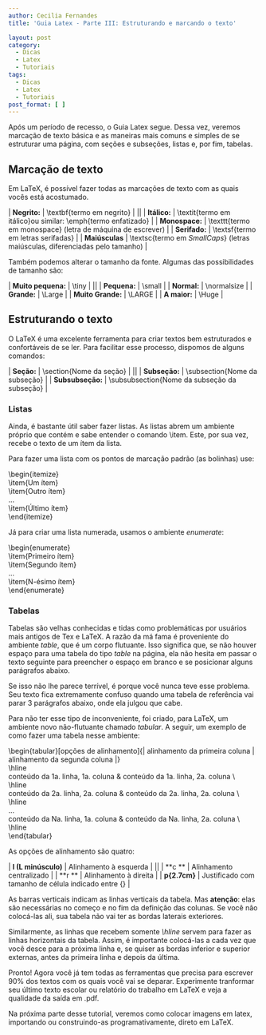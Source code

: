 ```yaml
---
author: Cecilia Fernandes
title: 'Guia Latex - Parte III: Estruturando e marcando o texto'

layout: post
category:
  - Dicas
  - Latex
  - Tutoriais
tags:
  - Dicas
  - Latex
  - Tutoriais
post_format: [ ]
---
```

Após um período de recesso, o Guia Latex segue. Dessa vez, veremos marcação de texto básica e as maneiras mais comuns e simples de se estruturar uma página, com seções e subseções, listas e, por fim, tabelas.

## Marcação de texto

Em LaTeX, é possível fazer todas as marcações de texto com as quais vocês está acostumado.

| **Negrito:**   | \textbf{termo em negrito}                                                     |
||
| **Itálico:**   | \textit{termo em itálico}ou similar: \emph{termo enfatizado}                  |
| **Monospace:** | \texttt{termo em monospace} (letra de máquina de escrever)                    |
| **Serifado:**  | \textsf{termo em letras serifadas}                                            |
| **Maiúsculas** | \textsc{termo em *SmallCaps*} (letras maiúsculas, diferenciadas pelo tamanho) |

Também podemos alterar o tamanho da fonte. Algumas das possibilidades de tamanho são:

| **Muito pequena:** | \tiny       |
||
| **Pequena:**       | \small      |
| **Normal:**        | \normalsize |
| **Grande:**        | \Large      |
| **Muito Grande:**  | \LARGE      |
| **A maior:**       | \Huge       |

## Estruturando o texto

O LaTeX é uma excelente ferramenta para criar textos bem estruturados e confortáveis de se ler. Para facilitar esse processo, dispomos de alguns comandos:

| **Seção:**       | \section{Nome da seção}                      |
||
| **Subseção:**    | \subsection{Nome da subseção}                |
| **Subsubseção:** | \subsubsection{Nome da subseção da subseção} |

### Listas

Ainda, é bastante útil saber fazer listas. As listas abrem um ambiente próprio que contém e sabe entender o comando \item. Este, por sua vez, recebe o texto de um ítem da lista.

Para fazer uma lista com os pontos de marcação padrão (as bolinhas) use:

\begin{itemize}  
\item{Um ítem}  
\item{Outro ítem}  
…  
\item{Último ítem}  
\end{itemize}

Já para criar uma lista numerada, usamos o ambiente *enumerate*:

\begin{enumerate}  
\item{Primeiro ítem}  
\item{Segundo ítem}  
…  
\item{N-ésimo ítem}  
\end{enumerate}

### Tabelas

Tabelas são velhas conhecidas e tidas como problemáticas por usuários mais antigos de Tex e LaTeX. A razão da má fama é proveniente do ambiente *table*, que é um corpo flutuante. Isso significa que, se não houver espaço para uma tabela do tipo *table* na página, ela não hesita em passar o texto seguinte para preencher o espaço em branco e se posicionar alguns parágrafos abaixo.

Se isso não lhe parece terrível, é porque você nunca teve esse problema. Seu texto fica extremamente confuso quando uma tabela de referência vai parar 3 parágrafos abaixo, onde ela julgou que cabe.

Para não ter esse tipo de inconveniente, foi criado, para LaTeX, um ambiente novo não-flutuante chamado *tabular*. A seguir, um exemplo de como fazer uma tabela nesse ambiente:

\begin{tabular}[opções de alinhamento]{| alinhamento da primeira coluna | alinhamento da segunda coluna |}  
\hline  
conteúdo da 1a. linha, 1a. coluna & conteúdo da 1a. linha, 2a. coluna \\  
\hline  
conteúdo da 2a. linha, 2a. coluna & conteúdo da 2a. linha, 2a. coluna \\  
\hline  
…  
conteúdo da Na. linha, 1a. coluna & conteúdo da Na. linha, 2a. coluna \\  
\hline  
\end{tabular}

As opções de alinhamento são quatro:

| **l (L minúsculo)** | Alinhamento à esquerda                              |
||
| **c **              | Alinhamento centralizado                            |
| **r **              | Alinhamento à direita                               |
| **p{2.7cm}**        | Justificado com tamanho de célula indicado entre {} |

As barras verticais indicam as linhas verticais da tabela. Mas **atenção**: elas são necessárias no começo e no fim da definição das colunas. Se você não colocá-las ali, sua tabela não vai ter as bordas laterais exteriores.

Similarmente, as linhas que recebem somente *\hline* servem para fazer as linhas horizontais da tabela. Assim, é importante colocá-las a cada vez que você desce para a próxima linha e, se quiser as bordas inferior e superior externas, antes da primeira linha e depois da última.

Pronto! Agora você já tem todas as ferramentas que precisa para escrever 90% dos textos com os quais você vai se deparar. Experimente tranformar seu último texto escolar ou relatório do trabalho em LaTeX e veja a qualidade da saída em .pdf.

Na próxima parte desse tutorial, veremos como colocar imagens em latex, importando ou construindo-as programativamente, direto em LaTeX. 



















